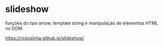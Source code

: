 # slideshow
  funções do tipo arrow, template string e manipulação de elementos HTML no DOM.

https://rickoslima.github.io/slideshow/
